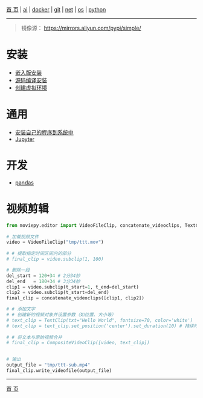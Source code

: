 [首 页](https://patrickj-fd.github.io/index) | [ai](https://patrickj-fd.github.io/mdfiles/ai/index) | [docker](https://patrickj-fd.github.io/mdfiles/docker/index) | [git](https://patrickj-fd.github.io/mdfiles/git/index) | [net](https://patrickj-fd.github.io/mdfiles/net/index) | [os](https://patrickj-fd.github.io/mdfiles/os/index) | [python](https://patrickj-fd.github.io/mdfiles/python/index)

---
> 镜像源： https://mirrors.aliyun.com/pypi/simple/

# 安装
- [嵌入版安装](embed.md)
- [源码编译安装](install-bysrc)
- [创建虚拟环境](venv)

# 通用
- [安装自己的程序到系统中](deploy-myapp)
- [Jupyter](jupyter)

# 开发
- [pandas](pandas)


# 视频剪辑
```python
from moviepy.editor import VideoFileClip, concatenate_videoclips, TextClip, CompositeVideoClip
 
# 加载视频文件
video = VideoFileClip("tmp/ttt.mov")
 
# # 提取指定时间区间内的部分
# final_clip = video.subclip(1, 100)

# 删除一段
del_start = 120+34 # 2分34妙
del_end   = 180+34 # 3分34妙
clip1 = video.subclip(t_start=1, t_end=del_start)
clip2 = video.subclip(t_start=del_end)
final_clip = concatenate_videoclips([clip1, clip2])

# # 添加文字
# # 创建新的视频对象并设置参数（如位置、大小等）
# text_clip = TextClip(txt="Hello World", fontsize=70, color='white')
# text_clip = text_clip.set_position('center').set_duration(10) # 持续时间为10秒
 
# # 将文本与原始视频合并
# final_clip = CompositeVideoClip([video, text_clip])
 

# 输出
output_file = "tmp/ttt-sub.mp4"
final_clip.write_videofile(output_file)

```

---

[首 页](https://patrickj-fd.github.io)
